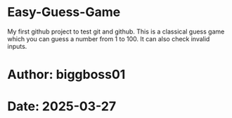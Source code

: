 # Easy-Guess-Game
My first github project to test git and github. This is a classical guess game which you can guess a number from 1 to 100. It can also check invalid inputs.

# Author: biggboss01
# Date: 2025-03-27
